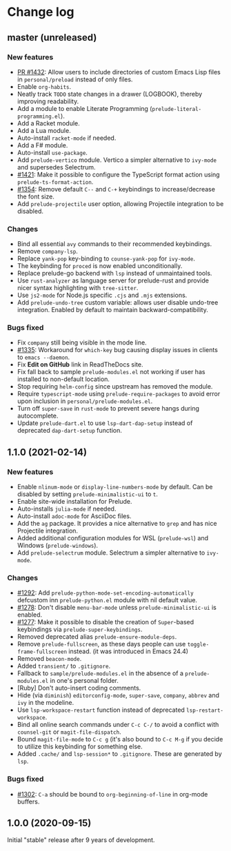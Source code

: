 # Change log

## master (unreleased)

### New features

- [PR #1432](https://github.com/bbatsov/prelude/pull/1432): Allow users to include directories of custom Emacs Lisp files in `personal/preload` instead of only files.
- Enable `org-habits`.
- Neatly track `TODO` state changes in a drawer (LOGBOOK), thereby improving readability.
- Add a module to enable Literate Programming (`prelude-literal-programming.el`).
- Add a Racket module.
- Add a Lua module.
- Auto-install `racket-mode` if needed.
- Add a F# module.
- Auto-install `use-package`.
- Add `prelude-vertico` module. Vertico a simpler alternative to `ivy-mode` and supersedes Selectrum.
- [#1421](https://github.com/bbatsov/prelude/issues/1421): Make it possible to configure the TypeScript format action using `prelude-ts-format-action`.
- [#1354](https://github.com/bbatsov/prelude/issues/1354): Remove default `C--` and `C-+` keybindings to increase/decrease the font size.
- Add `prelude-projectile` user option, allowing Projectile integration to be disabled.

### Changes

- Bind all essential `avy` commands to their recommended keybindings.
- Remove `company-lsp`.
- Replace `yank-pop` key-binding to `counse-yank-pop` for `ivy-mode`.
- The keybinding for `proced` is now enabled unconditionally.
- Replace prelude-go backend with `lsp` instead of unmaintained tools.
- Use `rust-analyzer` as language server for prelude-rust and provide nicer syntax highlighting with `tree-sitter`.
- Use `js2-mode` for Node.js specific `.cjs` and `.mjs` extensions.
- Add `prelude-undo-tree` custom variable: allows user disable
  undo-tree integration. Enabled by default to maintain backward-compatibility.

### Bugs fixed

- Fix `company` still being visible in the mode line.
- [#1335](https://github.com/bbatsov/prelude/issues/1335): Workaround
  for `which-key` bug causing display issues in clients to `emacs --daemon`.
- Fix **Edit on GitHub** link in ReadTheDocs site.
- Fix fall back to sample `prelude-modules.el` not working if user has installed to non-default location.
- Stop requiring `helm-config` since upstream has removed the module.
- Require `typescript-mode` using `prelude-require-packages` to avoid error upon inclusion in `personal/prelude-modules.el`.
- Turn off `super-save` in `rust-mode` to prevent severe hangs during autocomplete.
- Update `prelude-dart.el` to use `lsp-dart-dap-setup` instead of deprecated `dap-dart-setup` function.

## 1.1.0 (2021-02-14)

### New features

- Enable `nlinum-mode` or `display-line-numbers-mode` by default. Can be disabled by setting `prelude-minimalistic-ui` to `t`.
- Enable site-wide installation for Prelude.
- Auto-installs `julia-mode` if needed.
- Auto-install `adoc-mode` for AsciiDoc files.
- Add the `ag` package. It provides a nice alternative to `grep` and has nice Projectile integration.
- Added additional configuration modules for WSL (`prelude-wsl`) and Windows (`prelude-windows`).
- Add `prelude-selectrum` module. Selectrum a simpler alternative to `ivy-mode`.

### Changes

- [#1292](https://github.com/bbatsov/prelude/issues/1292): Add `prelude-python-mode-set-encoding-automatically` defcustom inn `prelude-python.el` module with nil default value.
- [#1278](https://github.com/bbatsov/prelude/issues/1278): Don't disable `menu-bar-mode` unless `prelude-minimalistic-ui` is enabled.
- [#1277](https://github.com/bbatsov/prelude/issues/1277): Make it possible to disable the creation of `Super`-based keybindings via `prelude-super-keybindings`.
- Removed deprecated alias `prelude-ensure-module-deps`.
- Remove `prelude-fullscreen`, as these days people can use `toggle-frame-fullscreen` instead. (it was introduced in Emacs 24.4)
- Removed `beacon-mode`.
- Added `transient/` to `.gitignore`.
- Fallback to `sample/prelude-modules.el` in the absence of a `prelude-modules.el` in one's personal folder.
- [Ruby] Don't auto-insert coding comments.
- Hide (via `diminish`) `editorconfig-mode`, `super-save`, `company`, `abbrev` and `ivy` in the modeline.
- Use `lsp-workspace-restart` function instead of deprecated `lsp-restart-workspace`.
- Bind all online search commands under `C-c C-/` to avoid a conflict with `counsel-git` or `magit-file-dispatch`.
- Bound `magit-file-mode` to `C-c g` (it's also bound to `C-c M-g` if you decide to utilize this keybinding for something else.
- Added `.cache/` and `lsp-session*` to `.gitignore`. These are generated by `lsp`.

### Bugs fixed

- [#1302](https://github.com/bbatsov/prelude/issues/1302): `C-a` should be bound to `org-beginning-of-line` in org-mode buffers.

## 1.0.0 (2020-09-15)

Initial "stable" release after 9 years of development.
